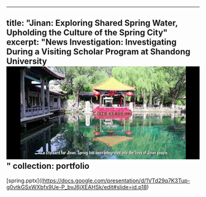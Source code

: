 

---
title: "Jinan: Exploring Shared Spring Water, Upholding the Culture of the Spring City"
excerpt: "News Investigation: Investigating During a Visiting Scholar Program at Shandong University<br/><img src='/images/prospring.png'>"
collection: portfolio
---

[spring.pptx]((https://docs.google.com/presentation/d/1VTd29q7K3Tup-g0vtkGSxWXbfx9Ue-P_bvJ6jXEAHSk/edit#slide=id.p18)
